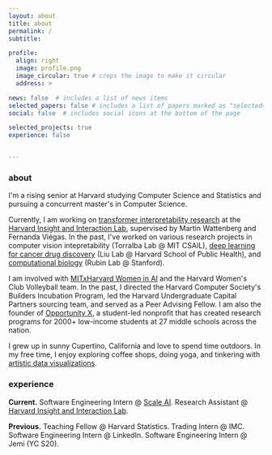 ```yaml
---
layout: about
title: about
permalink: /
subtitle: 

profile:
  align: right
  image: profile.png
  image_circular: true # crops the image to make it circular
  address: >

news: false  # includes a list of news items
selected_papers: false # includes a list of papers marked as "selected={true}"
social: false  # includes social icons at the bottom of the page

selected_projects: true
experience: false


---
```


<h3> about </h3>

I'm a rising senior at Harvard studying Computer Science and Statistics and pursuing a concurrent master's in Computer Science.

Currently, I am working on [transformer interpretability research](/projects/attention) at the [Harvard Insight and Interaction Lab](https://insight.seas.harvard.edu/), supervised by Martin Wattenberg and Fernanda Viégas. In the past, I've worked on various research projects in computer vision intepretability (Torralba Lab @ MIT CSAIL), [deep learning for cancer drug discovery](/projects/deepexplain) (Liu Lab @ Harvard School of Public Health), and [computational biology](/projects/reversecnn) (Rubin Lab @ Stanford).

<!-- My research interests are in developing visualization techniques to understand patterns in large language models.  -->

I am involved with [MITxHarvard Women in AI](https://mitharvardwai.github.io/index.html) and the Harvard Women's Club Volleyball team. In the past, I directed the Harvard Computer Society's Builders Incubation Program, led the Harvard Undergraduate Capital Partners sourcing team, and served as a Peer Advising Fellow. I am also the founder of [Opportunity X](https://opportunityx.org/), a student-led nonprofit that has created research programs for 2000+ low-income students at 27 middle schools across the nation.

<!-- At Harvard, I am the co-president of [MITxHarvard Women in AI](https://mitharvardwai.github.io/index.html) and a member of the Women's Club Volleyball team. I've helped lead the Harvard Computer Society, Women in Computer Science, and Harvard Undergraduate Capital Partners. I've also served in several teaching and advising roles, including being a Teaching Fellow for Statistics 110 and a Peer Advising Fellow. -->
<!-- involved with the [Harvard AI Safety Team](https://haist.ai/). -->

<!-- This summer, I'll be a software engineering intern at [Scale AI](http://scale.com/) on their Enterprise Generative Platform team. Previously, I've worked at IMC, Hudson River Trading, LinkedIn, and Jemi (YC S20). I am also the founder of [Opportunity X](https://opportunityx.org/), a student-led nonprofit that has created research programs for 2000+ low-income students at 27 middle schools across the nation. -->

I grew up in sunny Cupertino, California and love to spend time outdoors. In my free time, I enjoy exploring coffee shops, doing yoga, and tinkering with [artistic data visualizations](https://github.com/cynthia9chen/data-art). 

<!-- &#8202; -->

<!-- You can find me on [Twitter](https://twitter.com/chenxcynthia), [LinkedIn](https://www.linkedin.com/in/cchen18/), and [Github](https://github.com/cynthia9chen), or shoot me an email at <a href="mailto:cynthiachen@college.harvard.edu">cynthiachen@college.harvard.edu</a>. I'd love to chat! -->


<h3> experience </h3>

**Current.** Software Engineering Intern @ [Scale AI](http://scale.com/). Research Assistant @ [Harvard Insight and Interaction Lab](https://insight.seas.harvard.edu/).

**Previous.** Teaching Fellow @ Harvard Statistics. Trading Intern @ IMC. Software Engineering Intern @ LinkedIn. Software Engineering Intern @ Jemi (YC S20).



<!-- &#8202; -->

<!-- <h3>featured projects</h3> -->